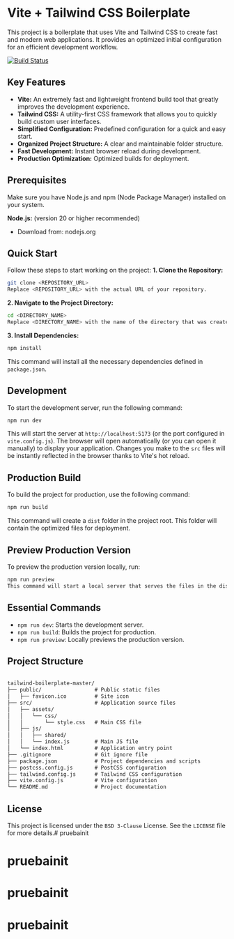 # Vite + Tailwind CSS Boilerplate

This project is a boilerplate that uses Vite and Tailwind CSS to create fast and modern web applications. It provides an optimized initial configuration for an efficient development workflow.

[![Build Status](https://travis-ci.org/joemccann/dillinger.svg?branch=master)](https://travis-ci.org/joemccann/dillinger)

## Key Features

- **Vite:** An extremely fast and lightweight frontend build tool that greatly improves the development experience.
- **Tailwind CSS:** A utility-first CSS framework that allows you to quickly build custom user interfaces.
- **Simplified Configuration:** Predefined configuration for a quick and easy start.
- **Organized Project Structure:** A clear and maintainable folder structure.
- **Fast Development:** Instant browser reload during development.
- **Production Optimization:** Optimized builds for deployment.

## Prerequisites
Make sure you have Node.js and npm (Node Package Manager) installed on your system.

**Node.js:** (version 20 or higher recommended)
- Download from: nodejs.org

## Quick Start
Follow these steps to start working on the project:
**1. Clone the Repository:**
```sh
git clone <REPOSITORY_URL>
Replace <REPOSITORY_URL> with the actual URL of your repository.
```
**2. Navigate to the Project Directory:**
```sh
cd <DIRECTORY_NAME>
Replace <DIRECTORY_NAME> with the name of the directory that was created when cloning the repository.
```
**3. Install Dependencies:**
```sh
npm install
```
This command will install all the necessary dependencies defined in `package.json`.

## Development
To start the development server, run the following command:
```sh
npm run dev
```
This will start the server at `http://localhost:5173` (or the port configured in `vite.config.js`). The browser will open automatically (or you can open it manually) to display your application. Changes you make to the `src` files will be instantly reflected in the browser thanks to Vite's hot reload.

## Production Build
To build the project for production, use the following command:
```sh
npm run build
```
This command will create a `dist` folder in the project root. This folder will contain the optimized files for deployment.

## Preview Production Version
To preview the production version locally, run:
```sh
npm run preview
This command will start a local server that serves the files in the dist folder.
```

## Essential Commands
- `npm run dev`: Starts the development server.
- `npm run build`: Builds the project for production.
- `npm run preview`: Locally previews the production version.

## Project Structure
```Markdown

tailwind-boilerplate-master/
├── public/                 # Public static files
│   ├── favicon.ico         # Site icon
├── src/                    # Application source files
│   ├── assets/
│   │   └── css/
│   │       └── style.css   # Main CSS file
│   ├── js/                 
│   │   ├── shared/         
│   │   └── index.js        # Main JS file
│   └── index.html          # Application entry point
├── .gitignore              # Git ignore file
├── package.json            # Project dependencies and scripts
├── postcss.config.js       # PostCSS configuration
├── tailwind.config.js      # Tailwind CSS configuration
├── vite.config.js          # Vite configuration
└── README.md               # Project documentation
```

## License
This project is licensed under the `BSD 3-Clause` License. See the `LICENSE` file for more details.# pruebainit
# pruebainit
# pruebainit
# pruebainit
